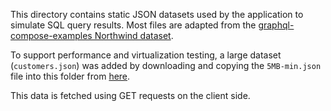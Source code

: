 This directory contains static JSON datasets used by the application to simulate SQL query results. Most files are adapted from the [graphql-compose-examples Northwind dataset](https://github.com/graphql-compose/graphql-compose-examples/tree/master/examples/northwind/data/json).

To support performance and virtualization testing, a large dataset (`customers.json`) was added by downloading and copying the `5MB-min.json` file into this folder from [here](https://microsoftedge.github.io/Demos/json-dummy-data/).

This data is fetched using GET requests on the client side.
